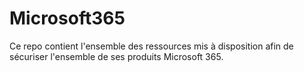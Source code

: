 # Microsoft365
Ce repo contient l'ensemble des ressources mis à disposition afin de sécuriser l'ensemble de ses produits Microsoft 365. 
